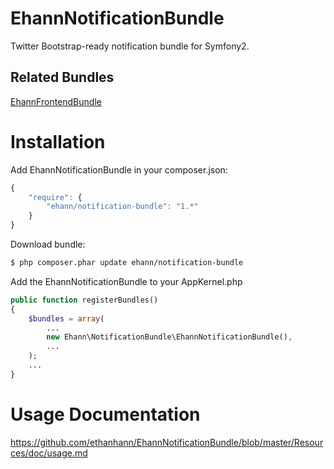 EhannNotificationBundle
=

Twitter Bootstrap-ready notification bundle for Symfony2.

## Related Bundles

<a href="https://github.com/ethanhann/EhannFrontendBundle">EhannFrontendBundle</a>

Installation
==

Add EhannNotificationBundle in your composer.json:

```js
{
    "require": {
        "ehann/notification-bundle": "1.*"
    }
}
```

Download bundle:

``` bash
$ php composer.phar update ehann/notification-bundle
```

Add the EhannNotificationBundle to your AppKernel.php

```php
public function registerBundles()
{
    $bundles = array(
        ...
        new Ehann\NotificationBundle\EhannNotificationBundle(),
        ...
    );
    ...
}
```

Usage Documentation
==
https://github.com/ethanhann/EhannNotificationBundle/blob/master/Resources/doc/usage.md
